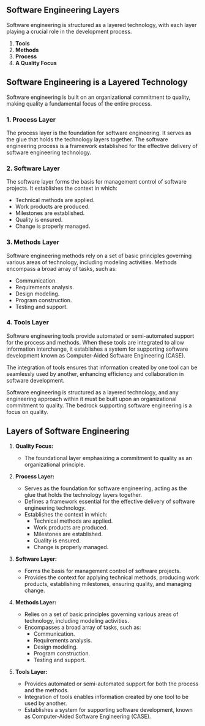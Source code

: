 ## Software Engineering Layers

Software engineering is structured as a layered technology, with each layer playing a crucial role in the development process.

1. **Tools**
2. **Methods**
3. **Process**
4. **A Quality Focus**

## Software Engineering is a Layered Technology

Software engineering is built on an organizational commitment to quality, making quality a fundamental focus of the entire process.

### 1. Process Layer

The process layer is the foundation for software engineering. It serves as the glue that holds the technology layers together. The software engineering process is a framework established for the effective delivery of software engineering technology.

### 2. Software Layer

The software layer forms the basis for management control of software projects. It establishes the context in which:

- Technical methods are applied.
- Work products are produced.
- Milestones are established.
- Quality is ensured.
- Change is properly managed.

### 3. Methods Layer

Software engineering methods rely on a set of basic principles governing various areas of technology, including modeling activities. Methods encompass a broad array of tasks, such as:

- Communication.
- Requirements analysis.
- Design modeling.
- Program construction.
- Testing and support.

### 4. Tools Layer

Software engineering tools provide automated or semi-automated support for the process and methods. When these tools are integrated to allow information interchange, it establishes a system for supporting software development known as Computer-Aided Software Engineering (CASE).

The integration of tools ensures that information created by one tool can be seamlessly used by another, enhancing efficiency and collaboration in software development.

Software engineering is structured as a layered technology, and any engineering approach within it must be built upon an organizational commitment to quality. The bedrock supporting software engineering is a focus on quality.

## Layers of Software Engineering

1. **Quality Focus:**
   - The foundational layer emphasizing a commitment to quality as an organizational principle.

2. **Process Layer:**
   - Serves as the foundation for software engineering, acting as the glue that holds the technology layers together.
   - Defines a framework essential for the effective delivery of software engineering technology.
   - Establishes the context in which:
     - Technical methods are applied.
     - Work products are produced.
     - Milestones are established.
     - Quality is ensured.
     - Change is properly managed.

3. **Software Layer:**
   - Forms the basis for management control of software projects.
   - Provides the context for applying technical methods, producing work products, establishing milestones, ensuring quality, and managing change.

4. **Methods Layer:**
   - Relies on a set of basic principles governing various areas of technology, including modeling activities.
   - Encompasses a broad array of tasks, such as:
     - Communication.
     - Requirements analysis.
     - Design modeling.
     - Program construction.
     - Testing and support.

5. **Tools Layer:**
   - Provides automated or semi-automated support for both the process and the methods.
   - Integration of tools enables information created by one tool to be used by another.
   - Establishes a system for supporting software development, known as Computer-Aided Software Engineering (CASE).


